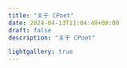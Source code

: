 ```yaml
---
title: "关于 CPoet"
date: 2024-04-13T11:04:49+08:00
draft: false
description: "关于 CPoet"

lightgallery: true
---
```

